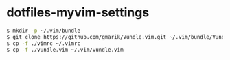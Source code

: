 # dotfiles-myvim-settings

```sh
$ mkdir -p ~/.vim/bundle
$ git clone https://github.com/gmarik/Vundle.vim.git ~/.vim/bundle/Vundle.vim
$ cp -f ./vimrc ~/.vimrc
$ cp -f ./vundle.vim ~/.vim/vundle.vim
```
